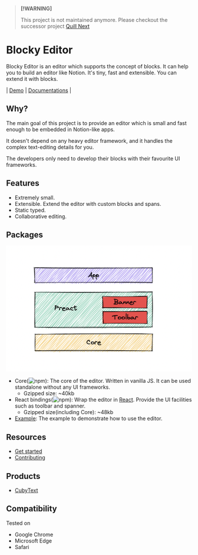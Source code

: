 > **[!WARNING]**
>
> This project is not maintained anymore.
> Please checkout the successor project [Quill Next](https://github.com/vincentdchan/quill-next)

# Blocky Editor

Blocky Editor is an editor which supports the concept of blocks. It can help you to build an editor like Notion. It's tiny, fast and extensible. You can extend it with blocks.

| [Demo](https://blocky-editor.dev/)
| [Documentations](https://blocky-editor.dev/doc/get-started)
|

## Why?

The main goal of this project is to provide an editor which is small and fast enough to be embedded in Notion-like apps.

It doesn't depend on any heavy editor framework, and it handles the complex text-editing details for you.

The developers only need to develop their blocks with their favourite UI frameworks.

## Features

- Extremely small.
- Extensible. Extend the editor with custom blocks and spans.
- Static typed.
- Collaborative editing.

## Packages

![](./packages/blocky-example/public/arch.png)

- Core(![npm](https://img.shields.io/npm/v/blocky-core)): The core of the editor. Written in vanilla JS. It can be used standalone without any
  UI frameworks.
  - Gzipped size: ~40kb
- React bindings(![npm](https://img.shields.io/npm/v/blocky-react)): Wrap the editor in [React](https://react.dev/). Provide the UI facilities such as
  toolbar and spanner.
  - Gzipped size(including Core): ~48kb
- [Example](https://blocky-editor.dev/): The example to demonstrate how to use the editor.

## Resources

- [Get started](https://blocky-editor.dev/doc/get-started)
- [Contributing](./CONTRIBUTING.md)

## Products

- [CubyText](https://github.com/vincentdchan/CubyText)

## Compatibility

Tested on

- Google Chrome
- Microsoft Edge
- Safari
